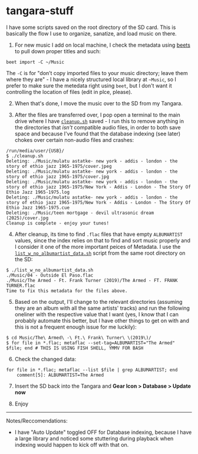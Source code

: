 # tangara-stuff

I have some scripts saved on the root directory of the SD card. This is basically the flow I use to organize, sanatize, and load music on there.

1. For new music I add on local machine, I check the metadata using [beets](https://beets.readthedocs.io/en/stable/) to pull down proper titles and such:
```
beet import -C ~/Music
```
The `-C` is for "don’t copy imported files to your music directory; leave them where they are" - I have a nicely structured local library at `~Music`, so I prefer to make sure the metedata right using `beet`, but I don't want it controlling the location of files (edit in plce, please).

2. When that's done, I move the music over to the SD from my Tangara.
   
3. After the files are transferred over, I pop open a terminal to the main drive where I have [`cleanup.sh`](https://github.com/RooneyMcNibNug/tangara-stuff/blob/main/cleanup.sh) saved - I run this to remove anything in the directories that _isn't_ compatible audio files, in order to both save space and because I've found that the database indexing (see later) chokes over certain non-audio files and crashes:

```
/run/media/user/{USB}/
$ ./cleanup.sh 
Deleting: ./Music/mulatu astatke- new york - addis - london - the story of ethio jazz 1965-1975/cover.jpeg
Deleting: ./Music/mulatu astatke- new york - addis - london - the story of ethio jazz 1965-1975/cover.jpg
Deleting: ./Music/mulatu astatke- new york - addis - london - the story of ethio jazz 1965-1975/New York - Addis - London - The Story Of Ethio Jazz 1965-1975.log
Deleting: ./Music/mulatu astatke- new york - addis - london - the story of ethio jazz 1965-1975/New York - Addis - London - The Story Of Ethio Jazz 1965-1975.cue
Deleting: ./Music/teen mortgage - devil ultrasonic dream (2025)/cover.jpg
Cleanup is complete - enjoy your tunes!
```

4. After cleanup, its time to find `.flac` files that have empty `ALBUMARTIST` values, since the index relies on that to find and sort music properly and I consider it one of the more important peices of Metadata. I use the [`list_w_no_albumartist_data.sh`](https://github.com/RooneyMcNibNug/tangara-stuff/blob/main/list_w_no_albumartist_data.sh) script from the same root directory on the SD:

```
$ ./list_w_no_albumartist_data.sh
./Music/04 - Outside El Paso.flac
./Music/The Armed - Ft. Frank Turner (2019)/The Armed - FT. FRANK TURNER.flac
Time to fix this metadata for the files above.
```

5. Based on the output, I'll change to the relevant directories (assuming they are an album with all the same artists' tracks) and run the following oneliner with the respective value that I want (yes, I know that I can probably automate this better, but I have other things to get on with and this is not a frequent enough issue for me luckily):

```
$ cd Music/The\ Armed\ -\ Ft.\ Frank\ Turner\ \(2019\)/
$ for file in *.flac; metaflac --set-tag=ALBUMARTIST="The Armed" $file; end # THIS IS USING FISH SHELL, YMMV FOR BASH
```

6. Check the changed data:

```
for file in *.flac; metaflac --list $file | grep ALBUMARTIST; end
    comment[5]: ALBUMARTIST=The Armed
```

7. Insert the SD back into the Tangara and **Gear Icon > Database > Update now**

8. Enjoy

_________

Notes/Reccomendations:

- I have "Auto Update" toggled OFF for Database indexing, because I have a large library and noticed some stuttering during playback when indexing would happen to kick off with that on.
